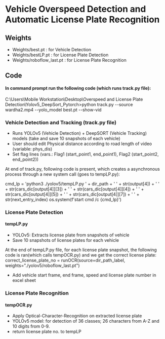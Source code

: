 # Vehicle Overspeed Detection and Automatic License Plate Recognition

## Weights
- Weights/best.pt : for Vehicle Detection
- Weights/bestLP.pt : for License Plate Detection
- Weights/roboflow_last.pt : for License Plate Recognition

## Code

#### In command prompt run the following code (which runs track.py file):
C:\Users\Mobile Workstation\Desktop\Overspeed and License Plate Detection\Yolov5_DeepSort_Pytorch>python track.py --source wardha2.mp4 --yolo_model best.pt --show-vid

### Vehicle Detection and Tracking (track.py file)
- Runs YOLOv5 (Vehicle Detection) + DeepSORT (Vehicle Tracking) models (take and save 10 snapshots of each vehicle)
- User should edit Physical distance according to road length of video (variable: phys_dis)
- Set flag lines (vars.: Flag1 (start_point1, end_point1), Flag2 (start_point2, end_point2))

At end of track.py, following code is present, which creates a asynchronous process through a new system call (goes to tempLP.py):

cmd_lp = 'python3 ./yolov5/tempLP.py ' + dir_path + ' ' + str(output[4])  + ' ' + str(cars_dic[output[4]][3])  + ' ' + str(cars_dic[output[4]][4])  + ' ' + str(cars_dic[output[4]][5]) + ' ' + str(cars_dic[output[4]][7]) + ' ' + str(next_entry_index)
os.system(f'start cmd /c {cmd_lp}')

### License Plate Detection
#### tempLP.py
- YOLOv5: Extracts license plate from snapshots of vehicle
- Save 10 snapshots of license plates for each vehicle

At the end of tempLP.py file, for each license plate snapshot, the following code is ran(which calls tempOCR.py) and we get the correct license plate:
correct_license_plate_no =  runOCR(source=dir_path_label, weights="./yolov5/roboflow_last.pt")

- Add vehicle start frame, end frame, speed and license plate number in excel sheet

### License Plate Recognition
#### tempOCR.py
- Apply Optical-Character-Recognition on extracted license plate
- YOLOv5 model: for detection of 36 classes; 26 characters from A-Z and 10 digits from 0-9. 
- return license plate no. to tempLP
